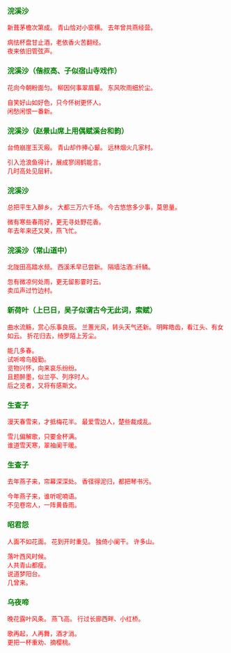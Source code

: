 <style type="text/css">
    .markdown-body{text-align: left;}
    h3{color:green}
    article{font-family:"楷体";color:red}
</style>

### 浣溪沙
<article>
新葺茅檐次第成。  
青山恰对小窗横。  
去年曾共燕经营。  

病怯杯盘甘止酒，老依香火苦翻经。  
夜来依旧管弦声。  
</article>

### 浣溪沙（偕叔高、子似宿山寺戏作）
<article>
花向今朝粉面匀。  
柳因何事翠眉颦。  
东风吹雨细於尘。  

自笑好山如好色，只今怀树更怀人。  
闲愁闲恨一番新。  
</article>

### 浣溪沙（赵景山席上用偶赋溪台和韵）
<article>
台倚崩崖玉灭瘢。  
青山却作捧心颦。  
远林烟火几家村。  

引入沧浪鱼得计，展成寥阔鹤能言。  
几时高处见层轩。  
</article>

### 浣溪沙
<article>
总把平生入醉乡。  
大都三万六千场。  
今古悠悠多少事，莫思量。  

微有寒些春雨好，更无寻处野花香。  
年去年来还又笑，燕飞忙。  
</article>

### 浣溪沙（常山道中）
<article>
北陇田高踏水频。  
西溪禾早已尝新。  
隔墙沽酒□纤鳞。  

忽有微凉何处雨，更无留影霎时云。  
卖瓜声过竹边村。  
</article>

### 新荷叶（上巳日，吴子似谓古今无此词，索赋）
<article>
曲水流觞，赏心乐事良辰。  
兰蕙光风，转头天气还新。  
明眸皓齿，看江头、有女如云。  
折花归去，绮罗陌上芳尘。  

能几多春。  
试听啼鸟殷勤。  
览物兴怀，向来哀乐纷纷。  
且题醉墨，似兰亭、列序时人。  
后之览者，又将有感斯文。  
</article>

### 生查子
<article>
漫天春雪来，才抵梅花半。  
最爱雪边人，楚些裁成乱。  

雪儿偏解歌，只要金杯满。  
谁道雪天寒，翠袖阑干暖。  
</article>

### 生查子
<article>
去年燕子来，帘幕深深处。  
香径得泥归，都把琴书污。  

今年燕子来，谁听呢喃语。  
不见卷帘人，一阵黄昏雨。  
</article>

### 昭君怨
<article>
人面不如花面。  
花到开时重见。  
独倚小阑干。  
许多山。  

落叶西风时候。  
人共青山都瘦。  
说道梦阳台。  
几曾来。  
</article>

### 乌夜啼
<article>
晚花露叶风条。  
燕飞高。  
行过长廊西畔、小红桥。  

歌再起，人再舞，酒才消。  
更把一杯重劝、摘樱桃。  
</article>

